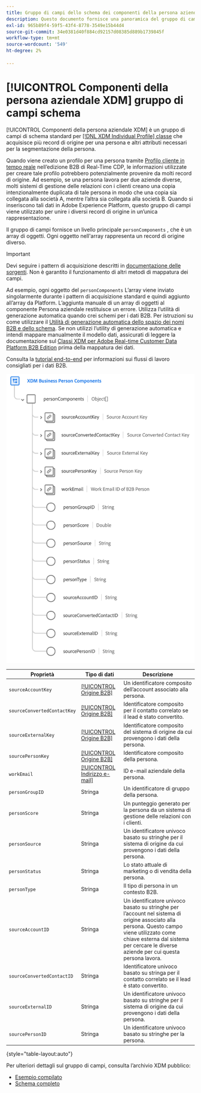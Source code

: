 ```yaml
---
title: Gruppo di campi dello schema dei componenti della persona aziendale XDM
description: Questo documento fornisce una panoramica del gruppo di campi dello schema XDM Business Person Components.
exl-id: 965b89f4-59f5-43f4-8778-3549e15b44d4
source-git-commit: 34e0381d40f884cd92157d08385d889b1739845f
workflow-type: tm+mt
source-wordcount: '549'
ht-degree: 2%

---
```


# [!UICONTROL Componenti della persona aziendale XDM] gruppo di campi schema

[!UICONTROL Componenti della persona aziendale XDM] è un gruppo di campi di schema standard per [[!DNL XDM Individual Profile] classe](../../classes/individual-profile.md) che acquisisce più record di origine per una persona e altri attributi necessari per la segmentazione della persona.

Quando viene creato un profilo per una persona tramite [Profilo cliente in tempo reale](../../../profile/home.md) nell’edizione B2B di Real-Time CDP, le informazioni utilizzate per creare tale profilo potrebbero potenzialmente provenire da molti record di origine. Ad esempio, se una persona lavora per due aziende diverse, molti sistemi di gestione delle relazioni con i clienti creano una copia intenzionalmente duplicata di tale persona in modo che una copia sia collegata alla società A, mentre l’altra sia collegata alla società B. Quando si inseriscono tali dati in Adobe Experience Platform, questo gruppo di campi viene utilizzato per unire i diversi record di origine in un’unica rappresentazione.

Il gruppo di campi fornisce un livello principale `personComponents` , che è un array di oggetti. Ogni oggetto nell&#39;array rappresenta un record di origine diverso.

>[!IMPORTANT]
>
>Devi seguire i pattern di acquisizione descritti in [documentazione delle sorgenti](../../../rtcdp/sources/b2b.md). Non è garantito il funzionamento di altri metodi di mappatura dei campi.
>
>Ad esempio, ogni oggetto del `personComponents` L’array viene inviato singolarmente durante i pattern di acquisizione standard e quindi aggiunto all’array da Platform. L’aggiunta manuale di un array di oggetti al componente Persona aziendale restituisce un errore.
>Utilizza l’utilità di generazione automatica quando crei schemi per i dati B2B. Per istruzioni su come utilizzare il [Utilità di generazione automatica dello spazio dei nomi B2B e dello schema](../../../sources/connectors/adobe-applications/marketo/marketo-namespaces.md). Se non utilizzi l’utility di generazione automatica e intendi mappare manualmente il modello dati, assicurati di leggere la documentazione sul [Classi XDM per Adobe Real-time Customer Data Platform B2B Edition](../../../rtcdp/schemas/b2b.md) prima della mappatura dei dati.
>
>Consulta la [tutorial end-to-end](../../../rtcdp/b2b-tutorial.md) per informazioni sui flussi di lavoro consigliati per i dati B2B.

![](../../images/field-groups/business-person-components.png)

| Proprietà | Tipo di dati | Descrizione |
| --- | --- | --- |
| `sourceAccountKey` | [[!UICONTROL Origine B2B]](../../data-types/b2b-source.md) | Un identificatore composito dell’account associato alla persona. |
| `sourceConvertedContactKey` | [[!UICONTROL Origine B2B]](../../data-types/b2b-source.md) | Identificatore composito per il contatto correlato se il lead è stato convertito. |
| `sourceExternalKey` | [[!UICONTROL Origine B2B]](../../data-types/b2b-source.md) | Identificatore composito del sistema di origine da cui provengono i dati della persona. |
| `sourcePersonKey` | [[!UICONTROL Origine B2B]](../../data-types/b2b-source.md) | Identificatore composito della persona. |
| `workEmail` | [[!UICONTROL Indirizzo e-mail]](../../data-types/b2b-source.md) | ID e-mail aziendale della persona. |
| `personGroupID` | Stringa | Un identificatore di gruppo della persona. |
| `personScore` | Stringa | Un punteggio generato per la persona da un sistema di gestione delle relazioni con i clienti. |
| `personSource` | Stringa | Un identificatore univoco basato su stringhe per il sistema di origine da cui provengono i dati della persona. |
| `personStatus` | Stringa | Lo stato attuale di marketing o di vendita della persona. |
| `personType` | Stringa | Il tipo di persona in un contesto B2B. |
| `sourceAccountID` | Stringa | Un identificatore univoco basato su stringhe per l’account nel sistema di origine associato alla persona. Questo campo viene utilizzato come chiave esterna dal sistema per cercare le diverse aziende per cui questa persona lavora. |
| `sourceConvertedContactID` | Stringa | Identificatore univoco basato su stringa per il contatto correlato se il lead è stato convertito. |
| `sourceExternalID` | Stringa | Un identificatore univoco basato su stringhe per il sistema di origine da cui provengono i dati della persona. |
| `sourcePersonID` | Stringa | Un identificatore univoco basato su stringhe per la persona. |

{style="table-layout:auto"}

Per ulteriori dettagli sul gruppo di campi, consulta l’archivio XDM pubblico:

* [Esempio compilato](https://github.com/adobe/xdm/blob/master/components/fieldgroups/profile/b2b-person-components.example.1.json)
* [Schema completo](https://github.com/adobe/xdm/blob/master/components/fieldgroups/profile/b2b-person-components.schema.json)
